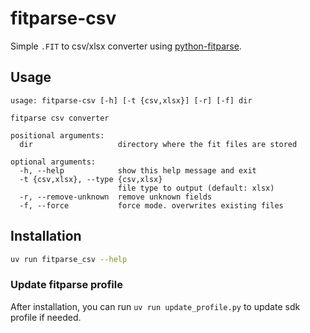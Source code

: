 # fitparse-csv

Simple `.FIT` to csv/xlsx converter using [python-fitparse](https://github.com/dtcooper/python-fitparse).

## Usage

```shell
usage: fitparse-csv [-h] [-t {csv,xlsx}] [-r] [-f] dir

fitparse csv converter

positional arguments:
  dir                   directory where the fit files are stored

optional arguments:
  -h, --help            show this help message and exit
  -t {csv,xlsx}, --type {csv,xlsx}
                        file type to output (default: xlsx)
  -r, --remove-unknown  remove unknown fields
  -f, --force           force mode. overwrites existing files
```

## Installation

```bash
uv run fitparse_csv --help
```

### Update fitparse profile

After installation, you can run `uv run update_profile.py` to update sdk profile if needed.
